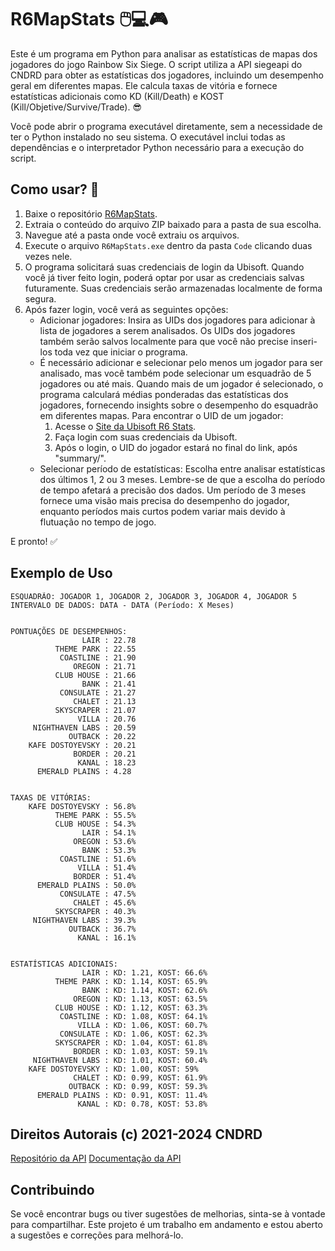 # R6MapStats 🖱️💻🎮

Este é um programa em Python para analisar as estatísticas de mapas dos jogadores do jogo Rainbow Six Siege. O script utiliza a API siegeapi do CNDRD para obter as estatísticas dos jogadores, incluindo um desempenho geral em diferentes mapas. Ele calcula taxas de vitória e fornece estatísticas adicionais como KD (Kill/Death) e KOST (Kill/Objetive/Survive/Trade). 😎

Você pode abrir o programa executável diretamente, sem a necessidade de ter o Python instalado no seu sistema. O executável inclui todas as dependências e o interpretador Python necessário para a execução do script.

## Como usar? 🤔

1. Baixe o repositório [R6MapStats](https://github.com/RhuanToneto/R6MapStats/archive/refs/heads/main.zip).
2. Extraia o conteúdo do arquivo ZIP baixado para a pasta de sua escolha.
3. Navegue até a pasta onde você extraiu os arquivos.
4. Execute o arquivo `R6MapStats.exe` dentro da pasta `Code` clicando duas vezes nele.
5. O programa solicitará suas credenciais de login da Ubisoft. Quando você já tiver feito login, poderá optar por usar as credenciais salvas futuramente. Suas credenciais serão armazenadas localmente de forma segura.
6. Após fazer login, você verá as seguintes opções:
   - Adicionar jogadores: Insira as UIDs dos jogadores para adicionar à lista de jogadores a serem analisados. Os UIDs dos jogadores também serão salvos localmente para que você não precise inseri-los toda vez que iniciar o programa.
   - É necessário adicionar e selecionar pelo menos um jogador para ser analisado, mas você também pode selecionar um esquadrão de 5 jogadores ou até mais. Quando mais de um jogador é selecionado, o programa calculará médias ponderadas das estatísticas dos jogadores,
     fornecendo insights sobre o desempenho do esquadrão em diferentes mapas.
     Para encontrar o UID de um jogador:
     1. Acesse o [Site da Ubisoft R6 Stats](https://www.ubisoft.com/en-gb/game/rainbow-six/siege/stats/summary).
     2. Faça login com suas credenciais da Ubisoft.
     3. Após o login, o UID do jogador estará no final do link, após "summary/".
   - Selecionar período de estatísticas: Escolha entre analisar estatísticas dos últimos 1, 2 ou 3 meses. Lembre-se de que a escolha do período de tempo afetará a precisão dos dados. 
     Um período de 3 meses fornece uma visão mais precisa do desempenho do jogador, enquanto períodos mais curtos podem variar mais devido à flutuação no tempo de jogo.

E pronto! ✅

## Exemplo de Uso

```
ESQUADRÃO: JOGADOR 1, JOGADOR 2, JOGADOR 3, JOGADOR 4, JOGADOR 5
INTERVALO DE DADOS: DATA - DATA (Período: X Meses)


PONTUAÇÕES DE DESEMPENHOS:
                LAIR : 22.78
          THEME PARK : 22.55
           COASTLINE : 21.90
              OREGON : 21.71
          CLUB HOUSE : 21.66
                BANK : 21.41
           CONSULATE : 21.27
              CHALET : 21.13
          SKYSCRAPER : 21.07
               VILLA : 20.76
     NIGHTHAVEN LABS : 20.59
             OUTBACK : 20.22
    KAFE DOSTOYEVSKY : 20.21
              BORDER : 20.21
               KANAL : 18.23
      EMERALD PLAINS : 4.28


TAXAS DE VITÓRIAS:
    KAFE DOSTOYEVSKY : 56.8%
          THEME PARK : 55.5%
          CLUB HOUSE : 54.3%
                LAIR : 54.1%
              OREGON : 53.6%
                BANK : 53.3%
           COASTLINE : 51.6%
               VILLA : 51.4%
              BORDER : 51.4%
      EMERALD PLAINS : 50.0%
           CONSULATE : 47.5%
              CHALET : 45.6%
          SKYSCRAPER : 40.3%
     NIGHTHAVEN LABS : 39.3%
             OUTBACK : 36.7%
               KANAL : 16.1%


ESTATÍSTICAS ADICIONAIS:
                LAIR : KD: 1.21, KOST: 66.6%
          THEME PARK : KD: 1.14, KOST: 65.9%
                BANK : KD: 1.14, KOST: 62.6%
              OREGON : KD: 1.13, KOST: 63.5%
          CLUB HOUSE : KD: 1.12, KOST: 63.3%
           COASTLINE : KD: 1.08, KOST: 64.1%
               VILLA : KD: 1.06, KOST: 60.7%
           CONSULATE : KD: 1.06, KOST: 62.3%
          SKYSCRAPER : KD: 1.04, KOST: 61.8%
              BORDER : KD: 1.03, KOST: 59.1%
     NIGHTHAVEN LABS : KD: 1.01, KOST: 60.4%
    KAFE DOSTOYEVSKY : KD: 1.00, KOST: 59%
              CHALET : KD: 0.99, KOST: 61.9%
             OUTBACK : KD: 0.99, KOST: 59.3%
      EMERALD PLAINS : KD: 0.91, KOST: 11.4%
               KANAL : KD: 0.78, KOST: 53.8%
```

## Direitos Autorais (c) 2021-2024 CNDRD
[Repositório da API](https://github.com/CNDRD/siegeapi)
[Documentação da API](https://cndrd.github.io/siegeapi)

## Contribuindo

Se você encontrar bugs ou tiver sugestões de melhorias, sinta-se à vontade para compartilhar. Este projeto é um trabalho em andamento e estou aberto a sugestões e correções para melhorá-lo.
